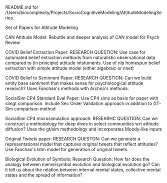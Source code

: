 README.md for /Users/biocomplexity/Projects/SocioCognitiveModeling/AttitudeModelingSeries

Set of Papers for Attitude Modeling

CAN Attitude Model:
    Rebuttle and deeper analysis of CAN model for Psych Review

COVID Belief Extraction Paper:
    RESEARCH QUESTION: Use case for automated belief extraction methods
    from naturalistic observational data compared to (in principle)
    attitude intstuments.
    Use of nlp homespun belief extraction with simple attitude
    model (either algebraic or nnet)

COVID Belief to Sentiment Paper:
    RESEARCH QUESTION:  Can we build entity base sentiment that makes
    sense for psycholoogical attitude research?
    Uses Fanchao's methods with Archna's methods.

SocialSim CP4 Standard Eval Paper:
    Use CP4 sims as basis for paper with simgt comparison.
    Include Sec Order Validation approach in addition to
    GT-Sim comparison method

SocialSim CP4 microsimulation approach:
    RESEARHC QUESTION:  Can we construct a methodology for deep dives
    in select communities wrt attitude diffusion?
    Uses the gt/sim methodology and incorporates Moody-like
    inputs

Original Tweets paper:
    RESEARCH QUESTON:  Can we generate a representational model that
    captures original tweets that reflect attitudes?
    Use Fanchao's lstm model for generation of original tweets.
    
Biological Evolution of Symbols:
    Research Question:  How far does the analogy between meme/symbol
    evolution and biological evolution go?  Can it tell us about the
    relation between internal mental states, collective mental states
    and the spread of information?
